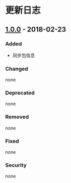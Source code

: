 # 更新日志

## [1.0.0] - 2018-02-23

### Added

- 同步包信息

### Changed

none

### Deprecated

none

### Removed

none

### Fixed

none

### Security

none

[Unreleased]: https://github.com/olivierlacan/keep-a-changelog/compare/v1.0.0...HEAD
[1.0.0]: https://github.com/olivierlacan/keep-a-changelog/compare/v0.3.0...v1.0.0


